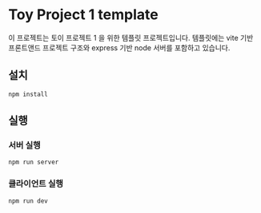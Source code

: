 # Toy Project 1 template

이 프로젝트는 토이 프로젝트 1 을 위한 템플릿 프로젝트입니다. 템플릿에는 vite 기반 프론트앤드 프로젝트 구조와 express 기반 node 서버를 포함하고 있습니다.

## 설치

```
npm install
```

## 실행

### 서버 실행

```
npm run server
```

### 클라이언트 실행

```
npm run dev
```
